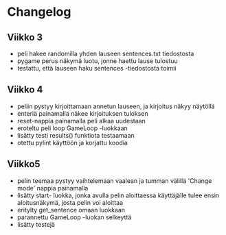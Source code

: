 # Changelog

## Viikko 3
- peli hakee randomilla yhden lauseen sentences.txt tiedostosta
- pygame perus näkymä luotu, jonne haettu lause tulostuu
- testattu, että lauseen haku sentences -tiedostosta toimii

## Viikko 4
- peliin pystyy kirjoittamaan annetun lauseen, ja kirjoitus näkyy näytöllä
- enteriä painamalla näkee kirjoituksen tuloksen
- reset-nappia painamalla peli alkaa uudestaan
- eroteltu peli loop GameLoop -luokkaan
- lisätty testi results() funktiota testaamaan
- otettu pylint käyttöön ja korjattu koodia

## Viikko5
- pelin teemaa pystyy vaihtelemaan vaalean ja tumman välillä 'Change mode' nappia painamalla
- lisätty start- luokka, jonka avulla pelin aloittaessa käyttäjälle tulee ensin aloitusnäkymä, josta pelin voi aloittaa
- eritylty get_sentence omaan luokkaan
- parannettu GameLoop -luokan selkeyttä 
- lisätty testejä
